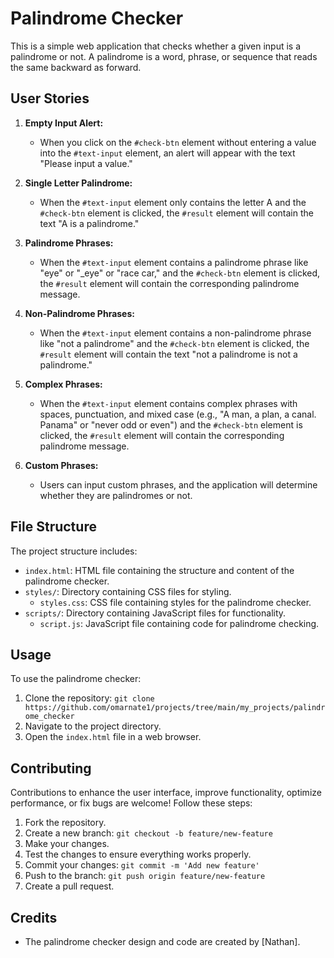 # Palindrome Checker

This is a simple web application that checks whether a given input is a palindrome or not. A palindrome is a word, phrase, or sequence that reads the same backward as forward.

## User Stories

1. **Empty Input Alert:**

   - When you click on the `#check-btn` element without entering a value into the `#text-input` element, an alert will appear with the text "Please input a value."

2. **Single Letter Palindrome:**

   - When the `#text-input` element only contains the letter A and the `#check-btn` element is clicked, the `#result` element will contain the text "A is a palindrome."

3. **Palindrome Phrases:**

   - When the `#text-input` element contains a palindrome phrase like "eye" or "\_eye" or "race car," and the `#check-btn` element is clicked, the `#result` element will contain the corresponding palindrome message.

4. **Non-Palindrome Phrases:**

   - When the `#text-input` element contains a non-palindrome phrase like "not a palindrome" and the `#check-btn` element is clicked, the `#result` element will contain the text "not a palindrome is not a palindrome."

5. **Complex Phrases:**

   - When the `#text-input` element contains complex phrases with spaces, punctuation, and mixed case (e.g., "A man, a plan, a canal. Panama" or "never odd or even") and the `#check-btn` element is clicked, the `#result` element will contain the corresponding palindrome message.

6. **Custom Phrases:**
   - Users can input custom phrases, and the application will determine whether they are palindromes or not.

## File Structure

The project structure includes:

- `index.html`: HTML file containing the structure and content of the palindrome checker.
- `styles/`: Directory containing CSS files for styling.
  - `styles.css`: CSS file containing styles for the palindrome checker.
- `scripts/`: Directory containing JavaScript files for functionality.
  - `script.js`: JavaScript file containing code for palindrome checking.

## Usage

To use the palindrome checker:

1. Clone the repository: `git clone https://github.com/omarnate1/projects/tree/main/my_projects/palindrome_checker`
2. Navigate to the project directory.
3. Open the `index.html` file in a web browser.

## Contributing

Contributions to enhance the user interface, improve functionality, optimize performance, or fix bugs are welcome! Follow these steps:

1. Fork the repository.
2. Create a new branch: `git checkout -b feature/new-feature`
3. Make your changes.
4. Test the changes to ensure everything works properly.
5. Commit your changes: `git commit -m 'Add new feature'`
6. Push to the branch: `git push origin feature/new-feature`
7. Create a pull request.

## Credits

- The palindrome checker design and code are created by [Nathan].
